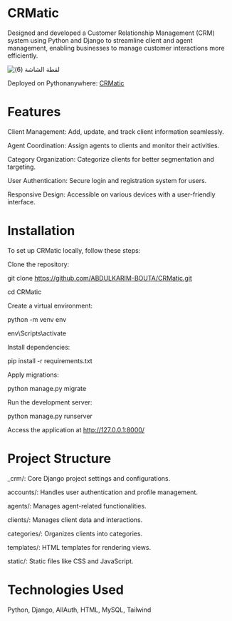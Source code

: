# CRMatic

Designed and developed a Customer Relationship Management (CRM) system using Python and Django to streamline client and agent management, enabling businesses to manage customer interactions more efficiently.

![‏‏لقطة الشاشة (6)](https://github.com/user-attachments/assets/a9bd64cf-8460-4af7-885e-46cb113a47e4)


Deployed on Pythonanywhere: [CRMatic](https://thenamelessone.pythonanywhere.com/)

# Features

Client Management: Add, update, and track client information seamlessly.

Agent Coordination: Assign agents to clients and monitor their activities.

Category Organization: Categorize clients for better segmentation and targeting.

User Authentication: Secure login and registration system for users.

Responsive Design: Accessible on various devices with a user-friendly interface.


# Installation

To set up CRMatic locally, follow these steps:

Clone the repository:

git clone https://github.com/ABDULKARIM-BOUTA/CRMatic.git

cd CRMatic


Create a virtual environment:

python -m venv env

env\Scripts\activate


Install dependencies:

pip install -r requirements.txt


Apply migrations:

python manage.py migrate


Run the development server:

python manage.py runserver


Access the application at http://127.0.0.1:8000/


# Project Structure

  _crm/: Core Django project settings and configurations.

  accounts/: Handles user authentication and profile management.

  agents/: Manages agent-related functionalities.

  clients/: Manages client data and interactions.

  categories/: Organizes clients into categories.

  templates/: HTML templates for rendering views.

  static/: Static files like CSS and JavaScript.


# Technologies Used

Python, Django, AllAuth, HTML, MySQL, Tailwind
